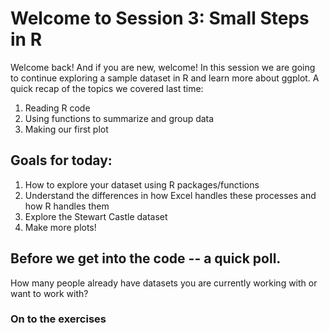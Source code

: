 # Welcome to Session 3: Small Steps in R

Welcome back! And if you are new, welcome! In this session we are going to continue exploring a sample dataset in R and learn more about ggplot.
A quick recap of the topics we covered last time:

1. Reading R code
2. Using functions to summarize and group data
3. Making our first plot

## Goals for today:

1. How to explore your dataset using R packages/functions
2. Understand the differences in how Excel handles these processes and how R handles them
3. Explore the Stewart Castle dataset
4. Make more plots!

## Before we get into the code -- a quick poll.
How many people already have datasets you are currently working with or want to work with?

### On to the exercises
